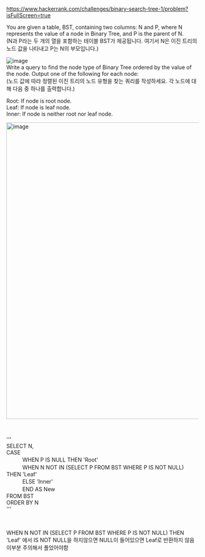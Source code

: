 https://www.hackerrank.com/challenges/binary-search-tree-1/problem?isFullScreen=true  

You are given a table, BST, containing two columns: N and P, where N represents the value of a node in Binary Tree, and P is the parent of N.  
(N과 P라는 두 개의 열을 포함하는 테이블 BST가 제공됩니다. 여기서 N은 이진 트리의 노드 값을 나타내고 P는 N의 부모입니다.)  

![image](https://github.com/Jihoon0309/SQL/assets/130656475/ec479977-746b-4547-bed0-091352736911)  
Write a query to find the node type of Binary Tree ordered by the value of the node. Output one of the following for each node:  
(노드 값에 따라 정렬된 이진 트리의 노드 유형을 찾는 쿼리를 작성하세요. 각 노드에 대해 다음 중 하나를 출력합니다.)  

Root: If node is root node.  
Leaf: If node is leaf node.  
Inner: If node is neither root nor leaf node.  

<img width="776" alt="image" src="https://github.com/Jihoon0309/SQL/assets/130656475/c327e3c2-b7db-449b-984b-f6167d21a4db">  

&nbsp;

'''  
SELECT N,  
CASE  
　　　WHEN P IS NULL THEN 'Root'  
　　　WHEN N NOT IN (SELECT P FROM BST WHERE P IS NOT NULL) THEN 'Leaf'  
　　　ELSE 'Inner'  
　　　END AS New  
FROM BST  
ORDER BY N  
'''

&nbsp;

WHEN N NOT IN (SELECT P FROM BST WHERE P IS NOT NULL) THEN 'Leaf' 에서 IS NOT NULL을 하지않으면 NULL이 들어있으면 Leaf로 반환하지 않음  
이부분 주의해서 풀었어야함
